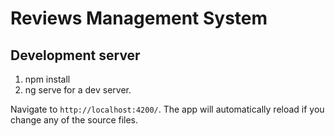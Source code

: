# Reviews Management System

## Development server
1. npm install
2. ng serve for a dev server. 


Navigate to `http://localhost:4200/`. The app will automatically reload if you change any of the source files.
